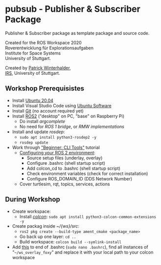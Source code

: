 # pubsub - Publisher & Subscriber Package
Publisher & Subscriber package as template package and source code.  

Created for the ROS Workspace 2020  
Roverentwicklung für Explorationsaufgaben  
Institute for Space Systems  
University of Stuttgart.

Created by [Patrick Winterhalder](),  
[IRS](https://www.irs.uni-stuttgart.de/en/), University of Stuttgart.  
  
  
  

## Workshop Prerequisistes
* Install [Ubuntu 20.04]()
* Install Visual Studio Code using [Ubuntu Software](https://wiki.ubuntuusers.de/Ubuntu_Software/)
* Install [Git](https://linuxconfig.org/how-to-install-git-on-ubuntu-20-04-lts-focal-fossa-linux) (no account required yet)
* Install [ROS2](https://index.ros.org/doc/ros2/Installation/Foxy/Linux-Install-Debians/) ("desktop" on PC, "base" on Raspberry Pi)
  * Do install _argcomplete_
  * No need for _ROS 1 bridge_, or _RMW implementations_
* Install and update _rosdep_:
  * `sudo apt install python3-rosdep2 -y`
  * `rosdep update`
* Work through ["Beginner: CLI Tools"](https://index.ros.org/doc/ros2/Tutorials/) tutorial
  * [Configuring your ROS 2 environment](https://index.ros.org/doc/ros2/Tutorials/Configuring-ROS2-Environment/):
    * Source setup files (underlay, overlay)
    * Configure .bashrc (shell startup script)
    * Add colcon_cd to .bashrc (shell startup script)
    * Check environment variables (check for correct installation)
    * Configure ROS_DOMAIN_ID (DDS Network Number)
  * Cover turtlesim, rqt, topics, services, actions

## During Workshop
* Create workspace:
  * Install [_colcon_](https://index.ros.org/doc/ros2/Tutorials/Colcon-Tutorial/#colcon): `sudo apt install python3-colcon-common-extensions -y`
* Create packag inside _~/{ws}/src_:
  * `ros2 pkg create --build-type ament_cmake <package_name>`
  * Go back up one layer: `cd ..`
  * Build workspace: `colcon build --symlink-install`
* Add [this](https://github.com/patrickw135/pubsub/blob/main/bashrc_addons.txt) to end of .bashrc (`sudo nano .bashrc`), find all instances of "`~/ws_overlay_foxy`" and replace it with your local path to your colcon workspace  
